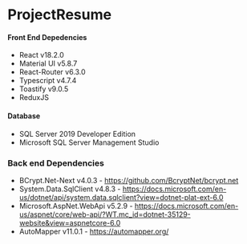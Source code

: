 # ProjectResume

#### Front End Depedencies
* React v18.2.0
* Material UI v5.8.7
* React-Router v6.3.0
* Typescript v4.7.4
* Toastify v9.0.5
* ReduxJS


#### Database
* SQL Server 2019 Developer Edition
* Microsoft SQL Server Management Studio


### Back end Dependencies
* BCrypt.Net-Next v4.0.3 - https://github.com/BcryptNet/bcrypt.net
* System.Data.SqlClient v4.8.3 - https://docs.microsoft.com/en-us/dotnet/api/system.data.sqlclient?view=dotnet-plat-ext-6.0
* Microsoft.AspNet.WebApi v5.2.9 - https://docs.microsoft.com/en-us/aspnet/core/web-api/?WT.mc_id=dotnet-35129-website&view=aspnetcore-6.0
* AutoMapper v11.0.1 - https://automapper.org/
